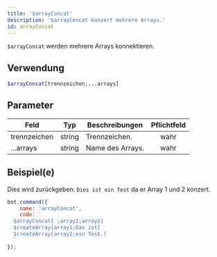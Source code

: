 ```yaml
---
title: '$arrayConcat'
description: '$arrayConcat konzert mehrere Arrays.'
id: arrayConcat
---
```


`$arrayConcat` werden mehrere Arrays konnektieren.

## Verwendung

```php
$arrayConcat[trennzeichen;...arrays]
```

## Parameter

| Feld         | Typ    | Beschreibungen   | Pflichtfeld |
| ------------ | ------ | ---------------- |:-----------:|
| trennzeichen | string | Trennzeichen.    |    wahr     |
| ...arrays    | string | Name des Arrays. |    wahr     |

## Beispiel(e)

Dies wird zurückgeben: `Dies ist ein Test` da er Array 1 und 2 konzert.

```javascript
bot.command({
    name: 'arrayConcat',
    code: `
  $arrayConcat[ ;array1;array2]
  $createArray[array1;Das ist]
  $createArray[array2;ein Test.]
  `
});
```